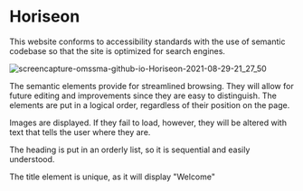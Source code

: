 # Horiseon

This website conforms to  accessibility standards with the use of semantic codebase so that the site is optimized for search engines.

![screencapture-omssma-github-io-Horiseon-2021-08-29-21_27_50](https://user-images.githubusercontent.com/89227607/131273556-285db72b-39ad-4e0b-81fe-af9e50fd3063.png)

The semantic elements provide for streamlined browsing. They will allow for future editing and improvements since they are easy to distinguish. The elements are put in a logical order, regardless of their position on the page.

Images are displayed. If they fail to load, however, they will be altered with text that tells the user where they are.

The heading is put in an orderly list, so it is sequential and easily understood.

The title element is unique, as it will display "Welcome"
